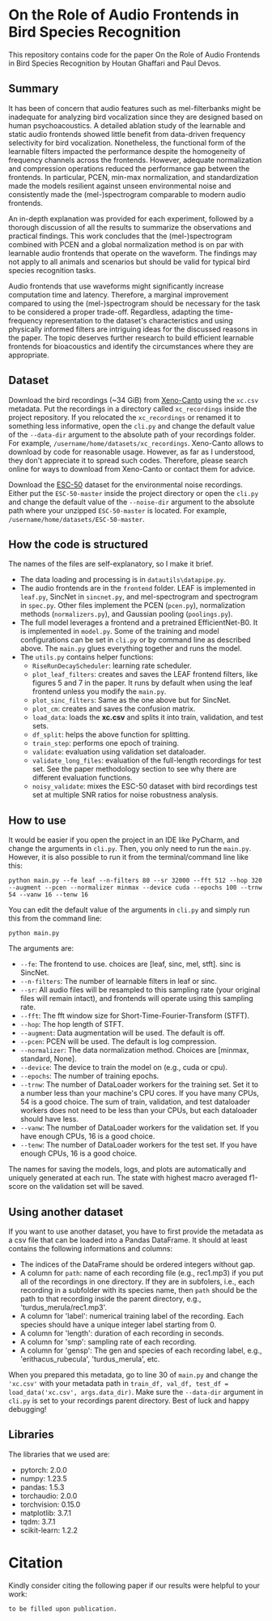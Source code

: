 # On the Role of Audio Frontends in Bird Species Recognition
This repository contains code for the paper On the Role of Audio Frontends in Bird Species Recognition by Houtan Ghaffari and Paul Devos.

## Summary
It has been of concern that audio features such as mel-filterbanks might be inadequate for analyzing bird vocalization since they are designed based on human psychoacoustics. A detailed ablation study of the learnable and static audio frontends showed little benefit from data-driven frequency selectivity for bird vocalization. Nonetheless, the functional form of the learnable filters impacted the performance despite the homogeneity of frequency channels across the frontends. However, adequate normalization and compression operations reduced the performance gap between the frontends. In particular, PCEN, min-max normalization, and standardization made the models resilient against unseen environmental noise and consistently made the (mel-)spectrogram comparable to modern audio frontends.

An in-depth explanation was provided for each experiment, followed by a thorough discussion of all the results to summarize the observations and practical findings. This work concludes that the (mel-)spectrogram combined with PCEN and a global normalization method is on par with learnable audio frontends that operate on the waveform. The findings may not apply to all animals and scenarios but should be valid for typical bird species recognition tasks.

Audio frontends that use waveforms might significantly increase computation time and latency. Therefore, a marginal improvement compared to using the (mel-)spectrogram should be necessary for the task to be considered a proper trade-off. Regardless, adapting the time-frequency representation to the dataset's characteristics and using physically informed filters are intriguing ideas for the discussed reasons in the paper. The topic deserves further research to build efficient learnable frontends for bioacoustics and identify the circumstances where they are appropriate.

## Dataset
Download the bird recordings (~34 GiB) from [Xeno-Canto](https://xeno-canto.org/) using the `xc.csv` metadata. Put the recordings in a directory called `xc_recordings` inside the project repository. If you relocated the `xc_recordings` or renamed it to something less informative, open the `cli.py` and change the default value of the `--data-dir` argument to the absolute path of your recordings folder. For example, `/username/home/datasets/xc_recordings`. Xeno-Canto allows to download by code for reasonable usage. However, as far as I understood, they don't appreciate it to spread such codes. Therefore, please search online for ways to download from Xeno-Canto or contact them for advice.

Download the [ESC-50](https://github.com/karolpiczak/ESC-50) dataset for the environmental noise recordings. Either put the `ESC-50-master` inside the project directory or open the `cli.py` and change the default value of the `--noise-dir` argument to the absolute path where your unzipped `ESC-50-master` is located. For example, `/username/home/datasets/ESC-50-master`.

## How the code is structured
The names of the files are self-explanatory, so I make it brief.
* The data loading and processing is in `datautils\datapipe.py`.
* The audio frontends are in the `frontend` folder. LEAF is implemented in `leaf.py`, SincNet in `sincnet.py`, and mel-spectrogram and spectrogram in `spec.py`. Other files implement the PCEN (`pcen.py`), normalization methods (`normalizers.py`), and Gaussian pooling (`poolings.py`).
* The full model leverages a frontend and a pretrained EfficientNet-B0. It is implemented in `model.py`. Some of the training and model configurations can be set in `cli.py` or by command line as described above. The `main.py` glues everything together and runs the model. 
* The `utils.py` contains helper functions:
  * `RiseRunDecayScheduler`: learning rate scheduler.
  * `plot_leaf_filters`: creates and saves the LEAF frontend filters, like figures 5 and 7 in the paper. It runs by default when using the leaf frontend unless you modify the `main.py`.
  * `plot_sinc_filters`: Same as the one above but for SincNet.
  * `plot_cm`: creates and saves the confusion matrix.
  * `load_data`: loads the **xc.csv** and splits it into train, validation, and test sets.
  * `df_split`: helps the above function for splitting.
  * `train_step`: performs one epoch of training.
  * `validate`: evaluation using validation set dataloader.
  * `validate_long_files`: evaluation of the full-length recordings for test set. See the paper methodology section to see why there are different evaluation functions.
  * `noisy_validate`: mixes the ESC-50 dataset with bird recordings test set at multiple SNR ratios for noise robustness analysis.
 
## How to use
It would be easier if you open the project in an IDE like PyCharm, and change the arguments in `cli.py`. Then, you only need to run the `main.py`. However, it is also possible to run it from the terminal/command line like this:
```
python main.py --fe leaf --n-filters 80 --sr 32000 --fft 512 --hop 320 --augment --pcen --normalizer minmax --device cuda --epochs 100 --trnw 54 --vanw 16 --tenw 16
```
You can edit the default value of the arguments in `cli.py` and simply run this from the command line:
```
python main.py
```

The arguments are:
* `--fe`:  The frontend to use. choices are [leaf, sinc, mel, stft]. sinc is SincNet.
* `--n-filters`: The number of learnable filters in leaf or sinc.
* `--sr`: All audio files will be resampled to this sampling rate (your original files will remain intact), and frontends will operate using this sampling rate.
* `--fft`: The fft window size for Short-Time-Fourier-Transform (STFT).
* `--hop`: The hop length of STFT.
* `--augment`: Data augmentation will be used. The default is off.
* `--pcen`: PCEN will be used. The default is log compression.
* `--normalizer`: The data normalization method. Choices are [minmax, standard, None].
* `--device`: The device to train the model on (e.g., cuda or cpu).
* `--epochs`: The number of training epochs.
* `--trnw`: The number of DataLoader workers for the training set. Set it to a number less than your machine's CPU cores. If you have many CPUs, 54 is a good choice. The sum of train, validation, and test dataloader workers does not need to be less than your CPUs, but each dataloader should have less.
* `--vanw`: The number of DataLoader workers for the validation set. If you have enough CPUs, 16 is a good choice.
* `--tenw`: The number of DataLoader workers for the test set. If you have enough CPUs, 16 is a good choice.

The names for saving the models, logs, and plots are automatically and uniquely generated at each run. The state with highest macro averaged f1-score on the validation set will be saved.

## Using another dataset
If you want to use another dataset, you have to first provide the metadata as a csv file that can be loaded into a Pandas DataFrame. It should at least contains the following informations and columns:
* The indices of the DataFrame should be ordered integers without gap.
* A column for `path`: name of each recording file (e.g., rec1.mp3) if you put all of the recordings in one directory. If they are in subfolers, i.e., each recording in a subfolder with its species name, then `path` should be the path to that recording inside the parent directory, e.g., 'turdus_merula/rec1.mp3'.
* A column for 'label': numerical training label of the recording. Each species should have a unique integer label starting from 0.
* A column for 'length': duration of each recording in seconds.
* A column for 'smp': sampling rate of each recording.
* A column for 'gensp': The gen and species of each recording label, e.g., 'erithacus_rubecula', 'turdus_merula', etc.

When you prepared this metadata, go to line 30 of `main.py` and change the `'xc.csv'` with your metadata path in `train_df, val_df, test_df = load_data('xc.csv', args.data_dir)`. Make sure the `--data-dir` argument in `cli.py` is set to your recordings parent directory. Best of luck and happy debugging!
## Libraries
The libraries that we used are:
* pytorch: 2.0.0
* numpy: 1.23.5
* pandas: 1.5.3
* torchaudio: 2.0.0
* torchvision: 0.15.0
* matplotlib: 3.7.1
* tqdm: 3.7.1
* scikit-learn: 1.2.2

# Citation
Kindly consider citing the following paper if our results were helpful to your work:

`to be filled upon publication.`
